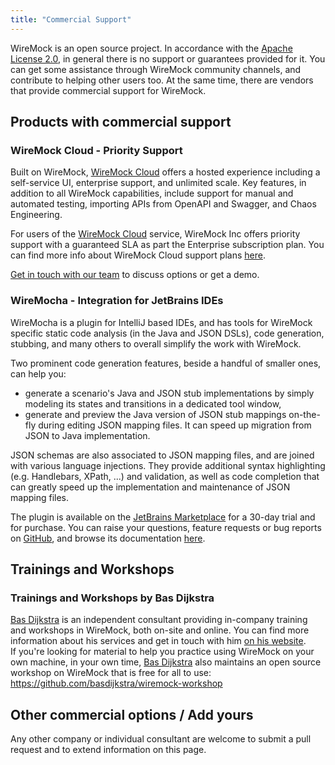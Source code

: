 ```yaml
---
title: "Commercial Support"
---
```




WireMock is an open source project.
In accordance with the [Apache License 2.0](https://github.com/wiremock/wiremock/blob/master/LICENSE.txt),
in general there is no support or guarantees provided for it.
You can get some assistance through WireMock community channels,
and contribute to helping other users too.
At the same time, there are vendors that provide commercial support for WireMock.

## Products with commercial support

### WireMock Cloud - Priority Support

Built on WireMock, [WireMock Cloud](https://www.wiremock.io/) offers a hosted experience
including a self-service UI, enterprise support, and unlimited scale.
Key features, in addition to all WireMock capabilities,
include support for manual and automated testing,
importing APIs from OpenAPI and Swagger, and Chaos Engineering.

For users of the [WireMock Cloud](https://www.wiremock.io/) service,
WireMock Inc offers priority support with a guaranteed SLA as part the Enterprise subscription plan.
You can find more info about WireMock Cloud support plans [here](https://www.wiremock.io/pricing).

[Get in touch with our team](https://share-eu1.hsforms.com/1YSKnSP93Tsig1JoO3lXSawfbdiq) to discuss options or get a demo.

### WireMocha - Integration for JetBrains IDEs

WireMocha is a plugin for IntelliJ based IDEs, and has tools for WireMock specific static code analysis (in the Java and JSON DSLs), code generation, stubbing, and many others to overall simplify the work with WireMock.

Two prominent code generation features, beside a handful of smaller ones, can help you:
- generate a scenario's Java and JSON stub implementations by simply modeling its states and transitions in a dedicated tool window,
- generate and preview the Java version of JSON stub mappings on-the-fly during editing JSON mapping files. It can speed
up migration from JSON to Java implementation.

JSON schemas are also associated to JSON mapping files, and are joined with various language injections. They provide additional syntax highlighting (e.g. Handlebars, XPath, ...) and validation, as well as code completion that can greatly speed up the implementation and maintenance of JSON mapping files.

The plugin is available on the [JetBrains Marketplace](https://plugins.jetbrains.com/plugin/18860-wiremocha) for a 30-day trial and for purchase.
You can raise your questions, feature requests or bug reports on [GitHub](https://github.com/picimako/wiremocha), and browse its documentation [here](https://www.picimako.com/wiremocha/).

## Trainings and Workshops

### Trainings and Workshops by Bas Dijkstra

[Bas Dijkstra](https://www.linkedin.com/in/basdijkstra/) is an independent consultant providing in-company training and workshops in WireMock, both on-site and online. You can find more information about his services and get in touch with him [on his website](https://www.ontestautomation.com).  
If you're looking for material to help you practice using WireMock on your own machine, in your own time, [Bas Dijkstra](https://www.linkedin.com/in/basdijkstra/) also maintains an open source workshop on WireMock that is free for all to use: https://github.com/basdijkstra/wiremock-workshop

## Other commercial options / Add yours

Any other company or individual consultant are welcome to submit a pull request and to extend information on this page.
